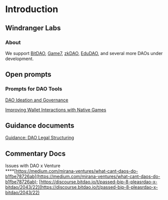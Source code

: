 # Introduction

## Windranger Labs

### About

We support [BitDAO](https://www.bitdao.io/), [Game7](https://game7.io/), [zkDAO](https://zkdao.io/), [EduDAO](https://edudao.io/), and several more DAOs under development.

## Open prompts

### Prompts for DAO Tools

[DAO Ideation and Governance](broken-reference)

[Improving Wallet Interactions with Native Games](prompts/list-of-prompts/improving-wallet-interactions-with-native-games.md#prompt)

## Guidance documents

[Guidance: DAO Legal Structuring](broken-reference)

## Commentary Docs

Issues with DAO x Venture\
\*\*\*\*[https://medium.com/mirana-ventures/what-cant-daos-do-b1fbe78726ab](https://medium.com/mirana-ventures/what-cant-daos-do-b1fbe78726ab); [https://discourse.bitdao.io/t/passed-bip-8-pleasrdao-x-bitdao/2043/22](https://discourse.bitdao.io/t/passed-bip-8-pleasrdao-x-bitdao/2043/22)
